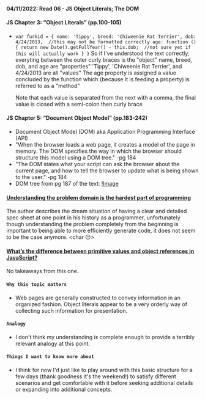 #### 04/11/2022: Read 06 - JS Object Literals; The DOM

#### JS Chapter 3: “Object Literals” (pp.100-105)
* `var furkid = {
    name: 'Tippy',
    breed: 'Chiweenie Rat Terrier',
    dob: 4/24/2013,  //this may not be formatted correctly
    age: function () {
      return new Date().getFullYear() - this.dob;  //not sure yet if this will actually work
    }
}`
    So if I've understood the text correctly, everyting between the outer curly braces is the "object"
    name, breed, dob, and age are "properties"
    'Tippy', 'Chiweenie Rat Terrier', and 4/24/2013 are all "values"
    The age property is assigned a value concluded by the function which (because it is feeding a property) is referred to as a "method"

    Note that each value is separated from the next with a comma, the final value is closed with a semi-colon then curly brace

#### JS Chapter 5: “Document Object Model” (pp.183-242) 
* Document Object Model (DOM) aka Application Programming Interface (API)
* "When the browser loads a web page, it creates a model of the page in memory. The DOM specifies the way in which the browser should structure this model using a DOM tree." -pg 184
* "The DOM states what your script can ask the browser about the current page, and how to tell the browser to update what is being shown to the user." -pg 184
* DOM tree from pg 187 of the text:
[!Image](DomTree.jpg)

#### [Understanding the problem domain is the hardest part of programming](http://simpleprogrammer.com/2013/07/15/understanding-the-problem-domain-is-the-hardest-part-of-programming)
The author describes the dream situation of having a clear and detailed spec sheet at one point in his history as a programmer, unfortunately though understanding the problem completely from the beginning is important to being able to more efficiently generate code, it does not seem to be the case anymore. <char &#128532;>

#### [What’s the difference between primitive values and object references in JavaScript?](https://betterprogramming.pub/intermediate-javascript-whats-the-difference-between-primitive-values-and-object-references-e863d70677b)
No takeaways from this one.

#### `Why this topic matters`
* Web pages are generally constructed to convey information in an organized fashion. Object literals appear to be a very orderly way of collecting such information for presentation.
    
#### `Analogy `
* I don't think my understanding is complete enough to provide a terribly relevant analogy at this point.
        
#### `Things I want to know more about`
* I think for now I'd just like to play around with this basic structure for a few days (thank goodness it's the weekend!) to satisfy different scenarios and get comfortable with it before seeking additional details or expanding into additional concepts.